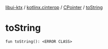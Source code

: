 [libui-ktx](../../index.md) / [kotlinx.cinterop](../index.md) / [CPointer](index.md) / [toString](./to-string.md)

# toString

`fun toString(): <ERROR CLASS>`